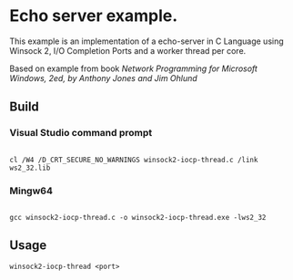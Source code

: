 # Echo server example.

This example is an implementation of a echo-server in C Language using Winsock 2, I/O Completion Ports and a worker thread per core.

Based on example from book *Network Programming for Microsoft Windows, 2ed, by Anthony Jones and Jim Ohlund*

## Build

### Visual Studio command prompt

```

cl /W4 /D_CRT_SECURE_NO_WARNINGS winsock2-iocp-thread.c /link ws2_32.lib

```

### Mingw64

```

gcc winsock2-iocp-thread.c -o winsock2-iocp-thread.exe -lws2_32

```

## Usage

```
winsock2-iocp-thread <port>

```


